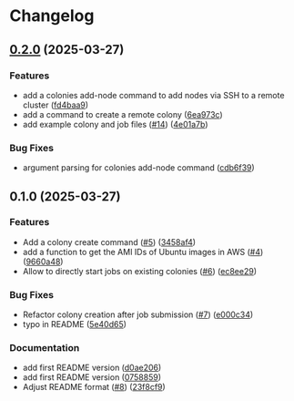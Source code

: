# Changelog

## [0.2.0](https://github.com/exalsius/exalsius-cli/compare/v0.1.0...v0.2.0) (2025-03-27)


### Features

* add a colonies add-node command to add nodes via SSH to a remote cluster ([fd4baa9](https://github.com/exalsius/exalsius-cli/commit/fd4baa96495e557749d9fc1a4f52cc596a654667))
* add a command to create a remote colony ([6ea973c](https://github.com/exalsius/exalsius-cli/commit/6ea973ca0967e39f1d118dfe4ef1bdb64aed48e0))
* add example colony and job files ([#14](https://github.com/exalsius/exalsius-cli/issues/14)) ([4e01a7b](https://github.com/exalsius/exalsius-cli/commit/4e01a7b8e70300a0f46a4ee354c4b1237d1e168b))


### Bug Fixes

* argument parsing for colonies add-node command ([cdb6f39](https://github.com/exalsius/exalsius-cli/commit/cdb6f393771f5576294220f2174a6fe532b67d86))

## 0.1.0 (2025-03-27)


### Features

* Add a colony create command ([#5](https://github.com/exalsius/exalsius-cli/issues/5)) ([3458af4](https://github.com/exalsius/exalsius-cli/commit/3458af41f71f6b6b0f153ef277cccad8b370ac31))
* add a function to get the AMI IDs of Ubuntu images in AWS ([#4](https://github.com/exalsius/exalsius-cli/issues/4)) ([9660a48](https://github.com/exalsius/exalsius-cli/commit/9660a4868c18e6bade57322282362d3a3b5febd8))
* Allow to directly start jobs on existing colonies ([#6](https://github.com/exalsius/exalsius-cli/issues/6)) ([ec8ee29](https://github.com/exalsius/exalsius-cli/commit/ec8ee291cca72db6eed3a9d3f8c98b0a289e305c))


### Bug Fixes

* Refactor colony creation after job submission ([#7](https://github.com/exalsius/exalsius-cli/issues/7)) ([e000c34](https://github.com/exalsius/exalsius-cli/commit/e000c344961feb90f782dd5be8c9a0f3097cc13a))
* typo in README ([5e40d65](https://github.com/exalsius/exalsius-cli/commit/5e40d65c0fa7c1ae45ca9e042771105eff23f5fd))


### Documentation

* add first README version ([d0ae206](https://github.com/exalsius/exalsius-cli/commit/d0ae206a1fb01acdbc14bec5014fcf6d704bc23e))
* add first README version ([0758859](https://github.com/exalsius/exalsius-cli/commit/075885924b31c58238be347f92163b27414013d5))
* Adjust README format ([#8](https://github.com/exalsius/exalsius-cli/issues/8)) ([23f8cf9](https://github.com/exalsius/exalsius-cli/commit/23f8cf983a2218a418d24a2a495ee1045b4440b4))
